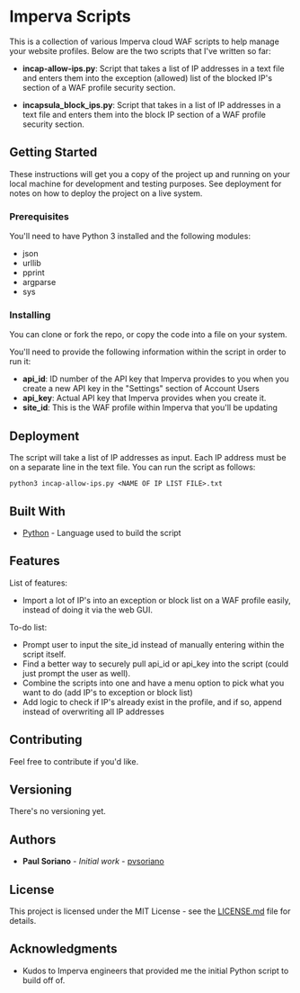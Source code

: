 # Imperva Scripts

This is a collection of various Imperva cloud WAF scripts to help manage your website profiles. Below are the two scripts that I've written so far:

* **incap-allow-ips.py**: Script that takes a list of IP addresses in a text file and enters them into the exception (allowed) list of the blocked IP's section of a WAF profile security section.

* **incapsula_block_ips.py**: Script that takes in a list of IP addresses in a text file and enters them into the block IP section of a WAF profile security section.

## Getting Started

These instructions will get you a copy of the project up and running on your local machine for development and testing purposes. See deployment for notes on how to deploy the project on a live system.

### Prerequisites

You'll need to have Python 3 installed and the following modules:

* json
* urllib
* pprint
* argparse
* sys

### Installing

You can clone or fork the repo, or copy the code into a file on your system.

You'll need to provide the following information within the script in order to run it:

* **api_id**: ID number of the API key that Imperva provides to you when you create a new API key in the "Settings" section of Account Users
* **api_key**: Actual API key that Imperva provides when you create it.
* **site_id**: This is the WAF profile within Imperva that you'll be updating

## Deployment

The script will take a list of IP addresses as input. Each IP address must be on a separate line in the text file. You can run the script as follows:

```
python3 incap-allow-ips.py <NAME OF IP LIST FILE>.txt
```

## Built With

* [Python](https://www.python.org) - Language used to build the script

## Features
List of features:
* Import a lot of IP's into an exception or block list on a WAF profile easily, instead of doing it via the web GUI.

To-do list:
* Prompt user to input the site_id instead of manually entering within the script itself.
* Find a better way to securely pull api_id or api_key into the script (could just prompt the user as well).
* Combine the scripts into one and have a menu option to pick what you want to do (add IP's to exception or block list)
* Add logic to check if IP's already exist in the profile, and if so, append instead of overwriting all IP addresses

## Contributing

Feel free to contribute if you'd like.

## Versioning

There's no versioning yet.

## Authors

* **Paul Soriano** - *Initial work* - [pvsoriano](https://github.com/pvsoriano)

## License

This project is licensed under the MIT License - see the [LICENSE.md](LICENSE.md) file for details.

## Acknowledgments

* Kudos to Imperva engineers that provided me the initial Python script to build off of.
